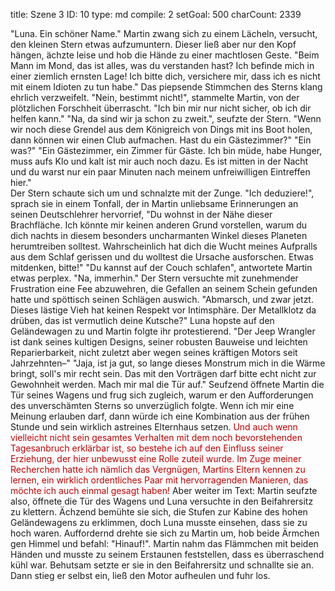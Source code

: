 title:          Szene 3
ID:             10
type:           md
compile:        2
setGoal:        500
charCount:      2339


"Luna. Ein schöner Name." Martin zwang sich zu einem Lächeln, versucht, den kleinen Stern etwas aufzumuntern. Dieser ließ aber nur den Kopf hängen, ächzte leise und hob die Hände zu einer machtlosen Geste.
"Beim Mann im Mond, das ist alles, was du verstanden hast? Ich befinde mich in einer ziemlich ernsten Lage! Ich bitte dich, versichere mir, dass ich es nicht mit einem Idioten zu tun habe." Das piepsende Stimmchen des Sterns klang ehrlich verzweifelt.
"Nein, bestimmt nicht!", stammelte Martin, von der plötzlichen Forschheit überrascht. "Ich bin mir nur nicht sicher, ob ich dir helfen kann."
"Na, da sind wir ja schon zu zweit.", seufzte der Stern. "Wenn wir noch diese Grendel aus dem Königreich von Dings mit ins Boot holen, dann können wir einen Club aufmachen. Hast du ein Gästezimmer?"
"Ein was?"
"Ein Gästezimmer, ein Zimmer für Gäste. Ich bin müde, habe Hunger, muss aufs Klo und kalt ist mir auch noch dazu. Es ist mitten in der Nacht und du warst nur ein paar Minuten nach meinem unfreiwilligen Eintreffen hier."  
Der Stern schaute sich um und schnalzte mit der Zunge.
"Ich deduziere!", sprach sie in einem Tonfall, der in Martin unliebsame Erinnerungen an seinen Deutschlehrer hervorrief, "Du wohnst in der Nähe dieser Brachfläche. Ich könnte mir keinen anderen Grund vorstellen, warum du dich nachts in diesem besonders uncharmanten Winkel dieses Planeten herumtreiben solltest. Wahrscheinlich hat dich die Wucht meines Aufpralls aus dem Schlaf gerissen und du wolltest die Ursache ausforschen. Etwas mitdenken, bitte!"
"Du kannst auf der Couch schlafen", antwortete Martin etwas perplex.
"Na, immerhin."
Der Stern versuchte mit zunehmender Frustration eine Fee abzuwehren, die Gefallen an seinem Schein gefunden hatte und spöttisch seinen Schlägen auswich.
"Abmarsch, und zwar jetzt. Dieses lästige Vieh hat keinen Respekt vor Intimsphäre. Der Metallklotz da drüben, das ist vermutlich deine Kutsche?" Luna hopste auf den Geländewagen zu und Martin folgte ihr protestierend.
"Der Jeep Wrangler ist dank seines kultigen Designs, seiner robusten Bauweise und leichten Reparierbarkeit, nicht zuletzt aber wegen seines kräftigen Motors seit Jahrzehnten–"
"Jaja, ist ja gut, so lange dieses Monstrum mich in die Wärme bringt, soll's mir recht sein. Das mit den Vorträgen darf bitte echt nicht zur Gewohnheit werden. Mach mir mal die Tür auf."
Seufzend öffnete Martin die Tür seines Wagens und frug sich zugleich, warum er den Aufforderungen des unverschämten Sterns so unverzüglich folgte. Wenn ich mir eine Meinung erlauben darf, dann würde ich eine Kombination aus der frühen Stunde und sein wirklich astreines Elternhaus setzen. <font color="#c00000">Und auch wenn vielleicht nicht sein gesamtes Verhalten mit dem noch bevorstehenden Tagesanbruch erklärbar ist, so bestehe ich auf den Einfluss seiner Erziehung, der hier unbewusst eine Rolle zuteil wurde. Im Zuge meiner Recherchen hatte ich nämlich das Vergnügen, Martins Eltern kennen zu lernen, ein wirklich ordentliches Paar mit hervorragenden Manieren, das möchte ich auch einmal gesagt haben! </font>
Aber weiter im Text: Martin seufzte also, öffnete die Tür des Wagens und Luna versuchte in den Beifahrersitz zu klettern. Ächzend bemühte sie sich, die Stufen zur Kabine des hohen Geländewagens zu erklimmen, doch Luna musste einsehen, dass sie zu hoch waren. Auffordernd drehte sie sich zu Martin um, hob beide Ärmchen gen Himmel und befahl: "Hinauf!". Martin nahm das Flämmchen mit beiden Händen und musste zu seinem Erstaunen feststellen, dass es überraschend kühl war. Behutsam setzte er sie in den Beifahrersitz und schnallte sie an. Dann stieg er selbst ein, ließ den Motor aufheulen und fuhr los.